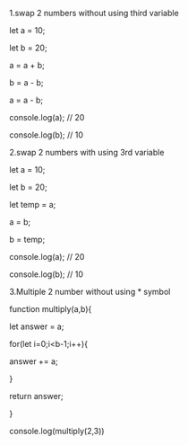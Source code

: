 1.swap 2 numbers without using third variable

let a = 10;

let b = 20;

a = a + b;

b = a - b;

a = a - b;

console.log(a); // 20

console.log(b); // 10

2.swap 2 numbers with using 3rd variable

let a = 10;

let b = 20;

let temp = a;

a = b;

b = temp;

console.log(a); // 20

console.log(b); // 10

3.Multiple 2 number without using \* symbol

function multiply(a,b){

let answer = a;

for(let i=0;i<b-1;i++){

answer += a;

}

return answer;

}

console.log(multiply(2,3))
